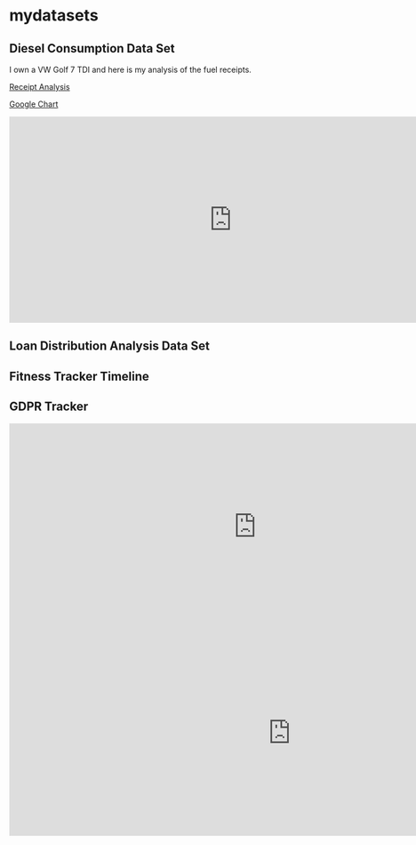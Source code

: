 # mydatasets

## Diesel Consumption Data Set
I own a VW Golf 7 TDI and here is my analysis of the fuel receipts.

 [Receipt Analysis](receipt_analysis.html) 

 [Google Chart](diesel_chart.html)
 
<iframe width="800" height="371" seamless frameborder="0" scrolling="no" src="https://docs.google.com/spreadsheets/d/e/2PACX-1vTloyHusdeJ0OhFAcfYD_le5tn1sj2qI_6P4buudqi0E4mQkiyrwV42KYfnVAOZumNiOMmDo6Hk6NWy/pubchart?oid=159690206&amp;format=interactive"></iframe>


## Loan Distribution Analysis Data Set

## Fitness Tracker Timeline

## GDPR Tracker
<iframe width="886.5" height="371" seamless frameborder="0" scrolling="no" src="https://docs.google.com/spreadsheets/d/e/2PACX-1vQcb2I6OsBVhX3u8bwrYr5HnPwVZ2kfLJi3I37KKjnG3hk95UWZlJkWM_I34ecq1ZayKNSAoxu4cjf4/pubchart?oid=845847393&amp;format=interactive"></iframe>

<iframe width="1011.5" height="371" seamless frameborder="0" scrolling="no" src="https://docs.google.com/spreadsheets/d/e/2PACX-1vQcb2I6OsBVhX3u8bwrYr5HnPwVZ2kfLJi3I37KKjnG3hk95UWZlJkWM_I34ecq1ZayKNSAoxu4cjf4/pubchart?oid=576391414&amp;format=interactive"></iframe>

